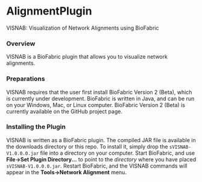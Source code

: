# AlignmentPlugin
VISNAB: Visualization of Network Alignments using BioFabric

### Overview

VISNAB is a BioFabric plugin that allows you to visualize network alignments.

### Preparations

VISNAB requires that the user first install BioFabric Version 2 (Beta), which is currently under development. BioFabric is written in Java, and can be run on your Windows, Mac, or Linux computer. BioFabric Version 2 (Beta) is currently available on the GitHub project page.

### Installing the Plugin

VISNAB is written as a BioFabric plugin. The compiled JAR file is available in the downloads directory or this repo. To install it, simply drop the `sVISNAB-V1.0.0.0.jar` file into a directory on your computer. Start BioFabric, and use __File->Set Plugin Directory...__ to point to the *directory* where you have placed `sVISNAB-V1.0.0.0.jar`. Restart BioFabric, and the VISNAB commands will appear in the __Tools->Network Alignment__ menu. 